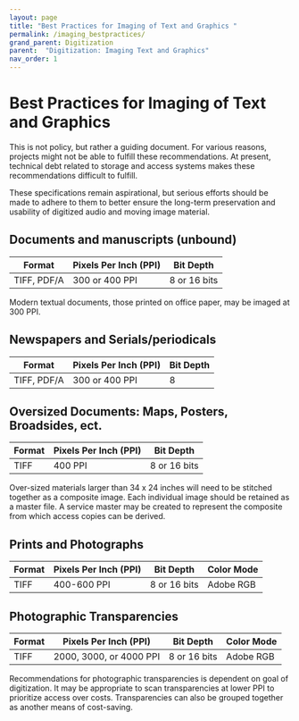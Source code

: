 ```yaml
---
layout: page
title: "Best Practices for Imaging of Text and Graphics "
permalink: /imaging_bestpractices/
grand_parent: Digitization
parent:  "Digitization: Imaging Text and Graphics"
nav_order: 1
---
```


# Best Practices for Imaging of Text and Graphics 

This is not policy, but rather a guiding document. For various reasons, projects might not be able to fulfill these recommendations. At present, technical debt related to storage and access systems makes these recommendations difficult to fulfill.

These specifications remain aspirational, but serious efforts should be made to adhere to them to better ensure the long-term preservation and usability of digitized audio and moving image material.

## Documents and manuscripts (unbound)

| Format          | Pixels Per Inch (PPI)            | Bit Depth           |
| --------------- | ---------------- | ------------------------------------ |
| TIFF, PDF/A | 300 or 400 PPI           | 8 or 16 bits |

Modern textual documents, those printed on office paper, may be imaged at 300 PPI.

## Newspapers and Serials/periodicals

| Format          | Pixels Per Inch (PPI)            | Bit Depth           |
| --------------- | ---------------- | ------------------------------------ |
| TIFF, PDF/A | 300 or 400 PPI           | 8  |


## Oversized Documents: Maps, Posters, Broadsides, ect.

| Format          | Pixels Per Inch (PPI)            | Bit Depth           |
| --------------- | ---------------- | ------------------------------------ |
| TIFF | 400 PPI           | 8 or 16 bits |

Over-sized materials larger than 34 x 24 inches will need to be stitched together as a composite image. Each individual image should be retained as a master file. A service master may be created to represent the composite from which access copies can be derived. 

## Prints and Photographs

| Format          | Pixels Per Inch (PPI)            | Bit Depth           | Color Mode |
| --------------- | ---------------- | ------------------------------------ |------|
| TIFF | 400-600 PPI           | 8 or 16 bits | Adobe RGB | 

## Photographic Transparencies

| Format          | Pixels Per Inch (PPI)            | Bit Depth           | Color Mode |
| --------------- | ---------------- | ------------------------------------ |------|
| TIFF |    2000, 3000, or 4000 PPI         | 8 or 16 bits | Adobe RGB | 

Recommendations for photographic transparencies is dependent on goal of digitization. It may be appropriate to scan transparencies at lower PPI to prioritize access over costs. Transparencies can also be grouped together as another means of cost-saving. 